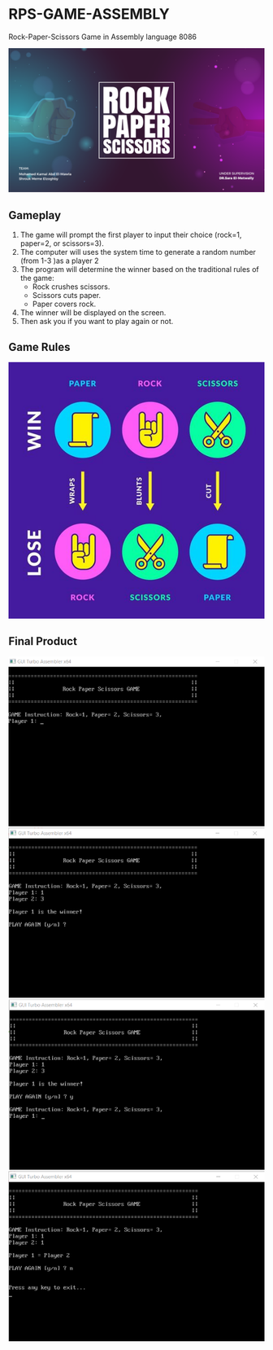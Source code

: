 # RPS-GAME-ASSEMBLY
Rock-Paper-Scissors Game in Assembly language 8086


![gamelogo](./Images/gamelogo.png)
## Gameplay

1. The game will prompt the first player to input their choice (rock=1, paper=2, or scissors=3).
2. The computer will uses the system time to generate a random number (from 1-3 )as a player 2
3. The program will determine the winner based on the traditional rules of the game:
   - Rock crushes scissors.
   - Scissors cuts paper.
   - Paper covers rock.
4. The winner will be displayed on the screen.
5. Then ask you if you want to play again or not.

## Game Rules
![game-rules](./Images/game-rules.jpg)

## Final Product
![1](./Images/1.png)
![2](./Images/2.png)
![3](./Images/3.png)
![4](./Images/4.png)
